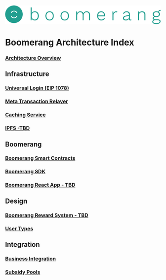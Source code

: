 ![alt text](https://github.com/BoomerangProject/boomerang-wiki/blob/master/images/logo.png "Boomerang Logo")
# Boomerang Architecture Index
### [Architecture Overview](https://github.com/BoomerangProject/boomerang-wiki/blob/master/architecture/Overview.md)

## Infrastructure
### [Universal Login (EIP 1078)](https://github.com/BoomerangProject/boomerang-wiki/blob/master/architecture/UniversalLogin.md)
### [Meta Transaction Relayer](https://github.com/BoomerangProject/boomerang-wiki/blob/master/architecture/MetaTransactionRelayer.md)
### [Caching Service](https://github.com/BoomerangProject/boomerang-wiki/blob/master/architecture/CachingService.md)
### [IPFS -TBD]()

## Boomerang
### [Boomerang Smart Contracts](https://github.com/BoomerangProject/boomerang/blob/master/boomerang-contracts/README.md)
### [Boomerang SDK](https://github.com/BoomerangProject/boomerang/tree/master/boomerang-sdk/README.md)
### [Boomerang React App - TBD]()

## Design
### [Boomerang Reward System - TBD]()
### [User Types](https://github.com/BoomerangProject/boomerang-wiki/blob/master/architecture/UserTypes.md)

## Integration
### [Business Integration](https://github.com/BoomerangProject/boomerang-wiki/blob/master/architecture/SkedaddleOnboarding.md)
### [Subsidy Pools](https://github.com/BoomerangProject/boomerang-wiki/blob/master/architecture/SubsidyPools.md)
